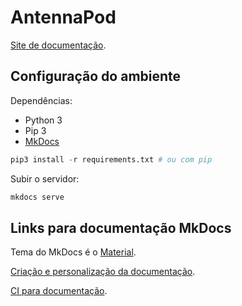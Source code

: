 # AntennaPod

[Site de documentação](https://requisitos-de-software.github.io/2021.2-AntennaPod/).

## Configuração do ambiente

Dependências:

- Python 3
- Pip 3
- [MkDocs](https://www.mkdocs.org/)

```py
pip3 install -r requirements.txt # ou com pip
```

Subir o servidor:

```py
mkdocs serve
```

## Links para documentação MkDocs

Tema do MkDocs é o [Material](https://squidfunk.github.io/mkdocs-material/).

[Criação e personalização da documentação](https://squidfunk.github.io/mkdocs-material/creating-your-site/).

[CI para documentação](https://squidfunk.github.io/mkdocs-material/publishing-your-site/).
